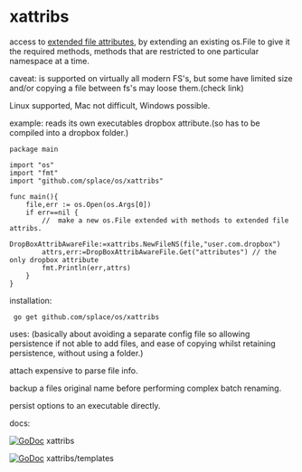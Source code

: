 # xattribs 
access to [extended file attributes](https://en.wikipedia.org/wiki/Extended_file_attributes), by extending an existing os.File to give it the required methods, methods that are restricted to one particular namespace at a time.

caveat: is supported on virtually all modern FS's, but some have limited size and/or copying a file between fs's may loose them.(check link)

Linux supported, Mac not difficult, Windows possible.

example: reads its own executables dropbox attribute.(so has to be compiled into a dropbox folder.)

	package main

	import "os"
	import "fmt"
	import "github.com/splace/os/xattribs"

	func main(){
		file,err := os.Open(os.Args[0])
		if err==nil {
			//  make a new os.File extended with methods to extended file attribs.
			DropBoxAttribAwareFile:=xattribs.NewFileNS(file,"user.com.dropbox")
			attrs,err:=DropBoxAttribAwareFile.Get("attributes") // the only dropbox attribute
			fmt.Println(err,attrs)
		}
	}

installation:

     go get github.com/splace/os/xattribs

uses: (basically about avoiding a separate config file so allowing persistence if not able to add files, and ease of copying whilst retaining persistence, without using a folder.)

attach expensive to parse file info.

backup a files original name before performing complex batch renaming.

persist options to an executable directly.  
 
docs: 
     
[![GoDoc](https://godoc.org/github.com/splace/os/xattribs?status.svg)](https://godoc.org/github.com/splace/os/xattribs)  xattribs 

[![GoDoc](https://godoc.org/github.com/splace/os/xattribs/templates?status.svg)](https://godoc.org/github.com/splace/os/xattribs/templates)  xattribs/templates

